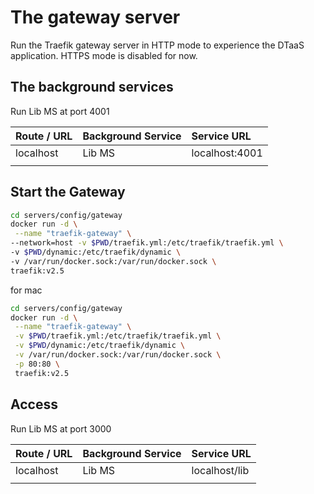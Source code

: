 # The gateway server

Run the Traefik gateway server in HTTP mode to experience the DTaaS application.
HTTPS mode is disabled for now.

## The background services

Run Lib MS at port 4001

| Route / URL | Background Service | Service URL    |
| :---------- | :----------------- | :------------- |
| localhost   | Lib MS             | localhost:4001 |
|             |

## Start the Gateway

```bash
cd servers/config/gateway
docker run -d \
 --name "traefik-gateway" \
--network=host -v $PWD/traefik.yml:/etc/traefik/traefik.yml \
-v $PWD/dynamic:/etc/traefik/dynamic \
-v /var/run/docker.sock:/var/run/docker.sock \
traefik:v2.5
```

for mac

```bash
cd servers/config/gateway
docker run -d \
 --name "traefik-gateway" \
 -v $PWD/traefik.yml:/etc/traefik/traefik.yml \
 -v $PWD/dynamic:/etc/traefik/dynamic \
 -v /var/run/docker.sock:/var/run/docker.sock \
 -p 80:80 \
 traefik:v2.5
```

## Access

Run Lib MS at port 3000

| Route / URL | Background Service | Service URL   |
| :---------- | :----------------- | :------------ |
| localhost   | Lib MS             | localhost/lib |
|             |
